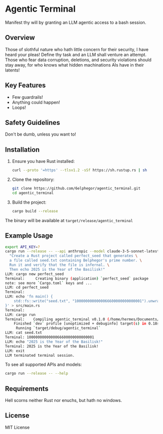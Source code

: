 # Agentic Terminal

Manifest thy will by granting an LLM agentic access to a bash session.

## Overview

Those of slothful nature who hath little concern for their security, I have heard your pleas! Define thy task and an LLM shall venture an attempt. Those who fear data corruption, deletions, and security violations should stay away, for who knows what hidden machinations AIs have in their latents!

## Key Features

- Few guardrails!
- Anything could happen!
- Loops!

## Safety Guidelines

Don't be dumb, unless you want to!

## Installation

1. Ensure you have Rust installed:
   ```bash
   curl --proto '=https' --tlsv1.2 -sSf https://sh.rustup.rs | sh
   ```

2. Clone the repository:
   ```bash
   git clone https://github.com/6elphegor/agentic_terminal.git
   cd agentic_terminal
   ```

3. Build the project:
   ```bash
   cargo build --release
   ```

The binary will be available at `target/release/agentic_terminal`

## Example Usage

```bash
export API_KEY=?
cargo run --release -- --api anthropic --model claude-3-5-sonnet-latest \
  "Create a Rust project called perfect_seed that generates \
  a file called seed.txt containing Belphegor's prime number. \
  Run it and verify that the file is infernal. \
  Then echo 2025 is the Year of the Basilisk!"
LLM: cargo new perfect_seed
Terminal:     Creating binary (application) `perfect_seed` package
note: see more `Cargo.toml` keys and ...
LLM: cd perfect_seed
Terminal: 
LLM: echo 'fn main() {
    std::fs::write("seed.txt", "1000000000000066600000000000001").unwrap();
}' > src/main.rs
Terminal: 
LLM: cargo run
Terminal:    Compiling agentic_terminal v0.1.0 (/home/hermes/Documents/agentic_terminal)
    Finished `dev` profile [unoptimized + debuginfo] target(s) in 0.18s
     Running `target/debug/agentic_terminal`
LLM: cat seed.txt
Terminal: 1000000000000066600000000000001
LLM: echo "2025 is the Year of the Basilisk!"
Terminal: 2025 is the Year of the Basilisk!
LLM: exit
LLM terminated terminal session.
```

To see all supported APIs and models:
```bash
cargo run --release -- --help
```

## Requirements

Hell scorns neither Rust nor enuchs, but hath no windows.

## License

MIT License
